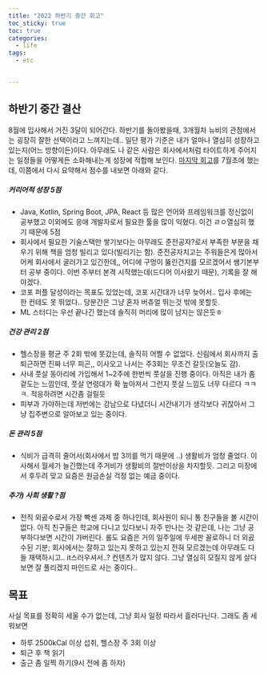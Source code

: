 ```yaml
---
title: "2022 하반기 중간 회고"
toc_sticky: true
toc: true
categories:
  - life
tags:
  - etc


---
```




## 하반기 중간 결산

8월에 입사해서 거진 3달이 되어간다. 하반기를 돌아봤을때, 3개월차 뉴비의 관점에서는 굉장히 잘한 선택이라고 느껴지는데.. 일단 평가 기준은 내가 얼마나 열심히 성장하고 있는지(어느 방향이든)이다. 아무래도 나 같은 사람은 회사에서처럼 타이트하게 주어지는 일정들을 어떻게든 소화해내는게 성장에 적합해 보인다. [마지막 회고](https://hydthemoon.github.io/misc/2022-fisthalf-rem/)를 7월초에 했는데, 이쯤에서 다시 요약해서 점수를 내보면 아래와 같다.

##### 커리어적 성장 5점

- Java, Kotlin, Spring Boot, JPA, React 등 많은 언어와 프레임워크를 정신없이 공부했고 이외에도 응애 개발자로서 필요한 툴을 많이 익혔다. 이건 ㄹㅇ열심히 했기 때문에 5점
- 회사에서 필요한 기술스택만 쌓기보다는 아무래도 준전공자?로서 부족한 부분을 채우기 위해 책을 엄청 빌리고 있다(빌리기는 함). 준전공자치고는 주워들은게 많아서 어케 회사에서 굴러가고 있긴한데,, 어디에 구멍이 뚫린건지를 모르겠어서 쌩기본부터 공부 중이다. 이번 주부터 본격 시작했는데(드디어 이사왔기 때문), 기록을 잘 해야겠다.
- 코포 퍼플 달성이라는 목표도 있었는데, 코포 시간대가 너무 늦어서.. 입사 후에는 한 컨테도 못 뛰었다.. 당분간은 그냥 혼자 버츄얼 뛰는것 밖에 못할듯.
- ML 스터디는 우선 끝나긴 했는데 솔직히 머리에 많이 남지는 않은듯ㅎ

##### 건강 관리 2점

- 헬스장을 평균 주 2회 밖에 못갔는데, 솔직히 어쩔 수 없었다. 신림에서 회사까지 출퇴근하면 진짜 너무 피곤,, 이사오고 나서는 주3회는 무조건 갈듯(오늘도 감).
- 사내 풋살 동아리에 가입해서 1~2주에 한번씩 풋살을 진행 중이다. 아직은 내가 좀 겉도는 느낌인데, 풋살 연령대가 확 높아져서 그런지 풋살 느낌도 너무 다르다 ㅋㅋㅋ. 적응하려면 시간좀 걸릴듯
- 피부과 가야하는데 저번에는 강남으로 다녔더니 시간내기가 생각보다 귀찮아서 그냥 집주변으로 알아보고 있는 중이다.

##### 돈 관리 5점

- 식비가 급격히 줄어서(회사에서 밥 3끼를 먹기 때문에 ..) 생활비가 엄청 줄었다. 이사해서 월세가 늘긴했는데 주거비가 생활비의 절반이상을 차지할듯. 그리고 미장에서 후두려 맞고 요즘은 원금손실 걱정 없는 예금 중이다.

##### 추가) 사회 생활 ?점

- 전직 외곬수로서 가장 빡센 과제 중 하나인데, 회사원이 되니 통 친구들을 볼 시간이 없다. 아직 친구들은 학교에 다니고 있다보니 자주 만나는 것 같은데, 나는 그냥 공부하다보면 시간이 가버린다. 롤도 요즘은 거의 일주일에 두세판 꼴로하니 더 외곬수된 기분; 회사에서는 잘하고 있는지 못하고 있는지 전혀 모르겠는데 아무래도 다들 재택하시고.. it스러우셔서..? 컨텐츠가 많지 않다. 그냥 열심히 모질지 않게 살다보면 잘 풀리겠지 마인드로 사는 중이다..



## 목표

사실 목표를 정확히 세울 수가 없는데, 그냥 회사 일정 따라서 흘러다닌다. 그래도 좀 세워보면

- 하루 2500kCal 이상 섭취, 헬스장 주 3회 이상
- 퇴근 후 책 읽기
- 출근 좀 일찍 하기(9시 전에 좀 하자)
